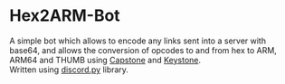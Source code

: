 # Hex2ARM-Bot 
A simple bot which allows to encode any links sent into a server with base64, and allows the conversion of opcodes to and from hex to ARM, ARM64 and THUMB using [Capstone](https://github.com/capstone-engine/capstone) and [Keystone](https://github.com/keystone-engine/keystone).
<br/>
Written using [discord.py](https://discordpy.readthedocs.io/en/rewrite/) library.<br/><br/>


